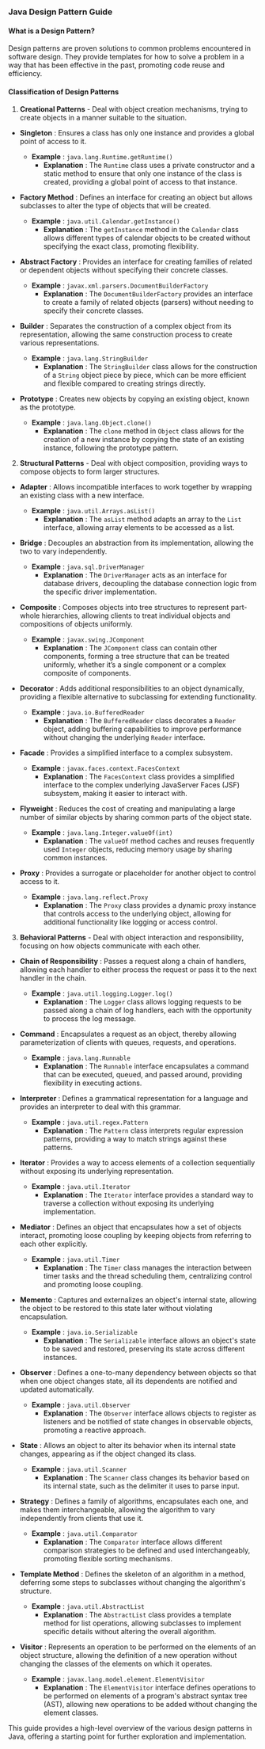 
### Java Design Pattern Guide 

#### What is a Design Pattern? 

Design patterns are proven solutions to common problems encountered in software design. They provide templates for how to solve a problem in a way that has been effective in the past, promoting code reuse and efficiency.

#### Classification of Design Patterns 
 
1. **Creational Patterns**  - Deal with object creation mechanisms, trying to create objects in a manner suitable to the situation. 
  - **Singleton** : Ensures a class has only one instance and provides a global point of access to it. 
    - **Example** : `java.lang.Runtime.getRuntime()` 
      - **Explanation** : The `Runtime` class uses a private constructor and a static method to ensure that only one instance of the class is created, providing a global point of access to that instance.
 
  - **Factory Method** : Defines an interface for creating an object but allows subclasses to alter the type of objects that will be created. 
    - **Example** : `java.util.Calendar.getInstance()` 
      - **Explanation** : The `getInstance` method in the `Calendar` class allows different types of calendar objects to be created without specifying the exact class, promoting flexibility.
 
  - **Abstract Factory** : Provides an interface for creating families of related or dependent objects without specifying their concrete classes. 
    - **Example** : `javax.xml.parsers.DocumentBuilderFactory` 
      - **Explanation** : The `DocumentBuilderFactory` provides an interface to create a family of related objects (parsers) without needing to specify their concrete classes.
 
  - **Builder** : Separates the construction of a complex object from its representation, allowing the same construction process to create various representations. 
    - **Example** : `java.lang.StringBuilder` 
      - **Explanation** : The `StringBuilder` class allows for the construction of a `String` object piece by piece, which can be more efficient and flexible compared to creating strings directly.
 
  - **Prototype** : Creates new objects by copying an existing object, known as the prototype. 
    - **Example** : `java.lang.Object.clone()` 
      - **Explanation** : The `clone` method in `Object` class allows for the creation of a new instance by copying the state of an existing instance, following the prototype pattern.
 
2. **Structural Patterns**  - Deal with object composition, providing ways to compose objects to form larger structures. 
  - **Adapter** : Allows incompatible interfaces to work together by wrapping an existing class with a new interface. 
    - **Example** : `java.util.Arrays.asList()` 
      - **Explanation** : The `asList` method adapts an array to the `List` interface, allowing array elements to be accessed as a list.
 
  - **Bridge** : Decouples an abstraction from its implementation, allowing the two to vary independently. 
    - **Example** : `java.sql.DriverManager` 
      - **Explanation** : The `DriverManager` acts as an interface for database drivers, decoupling the database connection logic from the specific driver implementation.
 
  - **Composite** : Composes objects into tree structures to represent part-whole hierarchies, allowing clients to treat individual objects and compositions of objects uniformly. 
    - **Example** : `javax.swing.JComponent` 
      - **Explanation** : The `JComponent` class can contain other components, forming a tree structure that can be treated uniformly, whether it’s a single component or a complex composite of components.
 
  - **Decorator** : Adds additional responsibilities to an object dynamically, providing a flexible alternative to subclassing for extending functionality. 
    - **Example** : `java.io.BufferedReader` 
      - **Explanation** : The `BufferedReader` class decorates a `Reader` object, adding buffering capabilities to improve performance without changing the underlying `Reader` interface.
 
  - **Facade** : Provides a simplified interface to a complex subsystem. 
    - **Example** : `javax.faces.context.FacesContext` 
      - **Explanation** : The `FacesContext` class provides a simplified interface to the complex underlying JavaServer Faces (JSF) subsystem, making it easier to interact with.
 
  - **Flyweight** : Reduces the cost of creating and manipulating a large number of similar objects by sharing common parts of the object state. 
    - **Example** : `java.lang.Integer.valueOf(int)` 
      - **Explanation** : The `valueOf` method caches and reuses frequently used `Integer` objects, reducing memory usage by sharing common instances.
 
  - **Proxy** : Provides a surrogate or placeholder for another object to control access to it. 
    - **Example** : `java.lang.reflect.Proxy` 
      - **Explanation** : The `Proxy` class provides a dynamic proxy instance that controls access to the underlying object, allowing for additional functionality like logging or access control.
 
3. **Behavioral Patterns**  - Deal with object interaction and responsibility, focusing on how objects communicate with each other. 
  - **Chain of Responsibility** : Passes a request along a chain of handlers, allowing each handler to either process the request or pass it to the next handler in the chain. 
    - **Example** : `java.util.logging.Logger.log()` 
      - **Explanation** : The `Logger` class allows logging requests to be passed along a chain of log handlers, each with the opportunity to process the log message.
 
  - **Command** : Encapsulates a request as an object, thereby allowing parameterization of clients with queues, requests, and operations. 
    - **Example** : `java.lang.Runnable` 
      - **Explanation** : The `Runnable` interface encapsulates a command that can be executed, queued, and passed around, providing flexibility in executing actions.
 
  - **Interpreter** : Defines a grammatical representation for a language and provides an interpreter to deal with this grammar. 
    - **Example** : `java.util.regex.Pattern` 
      - **Explanation** : The `Pattern` class interprets regular expression patterns, providing a way to match strings against these patterns.
 
  - **Iterator** : Provides a way to access elements of a collection sequentially without exposing its underlying representation. 
    - **Example** : `java.util.Iterator` 
      - **Explanation** : The `Iterator` interface provides a standard way to traverse a collection without exposing its underlying implementation.
 
  - **Mediator** : Defines an object that encapsulates how a set of objects interact, promoting loose coupling by keeping objects from referring to each other explicitly. 
    - **Example** : `java.util.Timer` 
      - **Explanation** : The `Timer` class manages the interaction between timer tasks and the thread scheduling them, centralizing control and promoting loose coupling.
 
  - **Memento** : Captures and externalizes an object's internal state, allowing the object to be restored to this state later without violating encapsulation. 
    - **Example** : `java.io.Serializable` 
      - **Explanation** : The `Serializable` interface allows an object's state to be saved and restored, preserving its state across different instances.
 
  - **Observer** : Defines a one-to-many dependency between objects so that when one object changes state, all its dependents are notified and updated automatically. 
    - **Example** : `java.util.Observer` 
      - **Explanation** : The `Observer` interface allows objects to register as listeners and be notified of state changes in observable objects, promoting a reactive approach.
 
  - **State** : Allows an object to alter its behavior when its internal state changes, appearing as if the object changed its class. 
    - **Example** : `java.util.Scanner` 
      - **Explanation** : The `Scanner` class changes its behavior based on its internal state, such as the delimiter it uses to parse input.
 
  - **Strategy** : Defines a family of algorithms, encapsulates each one, and makes them interchangeable, allowing the algorithm to vary independently from clients that use it. 
    - **Example** : `java.util.Comparator` 
      - **Explanation** : The `Comparator` interface allows different comparison strategies to be defined and used interchangeably, promoting flexible sorting mechanisms.
 
  - **Template Method** : Defines the skeleton of an algorithm in a method, deferring some steps to subclasses without changing the algorithm's structure. 
    - **Example** : `java.util.AbstractList` 
      - **Explanation** : The `AbstractList` class provides a template method for list operations, allowing subclasses to implement specific details without altering the overall algorithm.
 
  - **Visitor** : Represents an operation to be performed on the elements of an object structure, allowing the definition of a new operation without changing the classes of the elements on which it operates. 
    - **Example** : `javax.lang.model.element.ElementVisitor` 
      - **Explanation** : The `ElementVisitor` interface defines operations to be performed on elements of a program's abstract syntax tree (AST), allowing new operations to be added without changing the element classes.

This guide provides a high-level overview of the various design patterns in Java, offering a starting point for further exploration and implementation.
